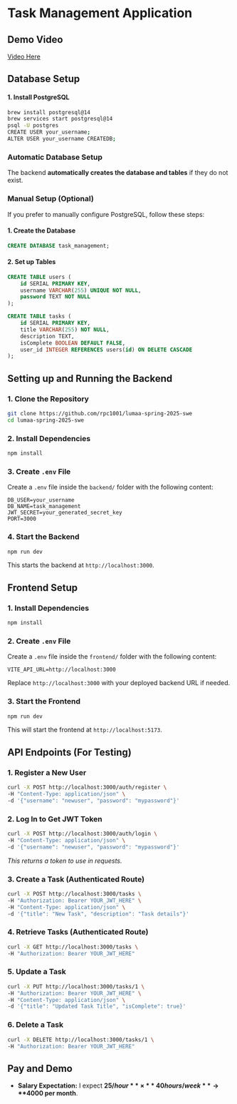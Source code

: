 # Task Management Application
##  Demo Video
[ Video Here](https://drive.google.com/file/d/1i6DzIFzC1w1UmbPgfHgpeTK_G3Oq2xU_/view?usp=sharing)

## Database Setup

#### **1. Install PostgreSQL**
```bash
brew install postgresql@14
brew services start postgresql@14
psql -U postgres
CREATE USER your_username;
ALTER USER your_username CREATEDB;
```

###  **Automatic Database Setup**

The backend **automatically creates the database and tables** if they do not exist.  

### **Manual Setup (Optional)**
If you prefer to manually configure PostgreSQL, follow these steps:

#### **1. Create the Database**
```sql
CREATE DATABASE task_management;
```

#### **2. Set up Tables**
```sql
CREATE TABLE users (
    id SERIAL PRIMARY KEY,
    username VARCHAR(255) UNIQUE NOT NULL,
    password TEXT NOT NULL
);

CREATE TABLE tasks (
    id SERIAL PRIMARY KEY,
    title VARCHAR(255) NOT NULL,
    description TEXT,
    isComplete BOOLEAN DEFAULT FALSE,
    user_id INTEGER REFERENCES users(id) ON DELETE CASCADE
);
```

## Setting up and Running the Backend

### **1. Clone the Repository**
```bash
git clone https://github.com/rpc1001/lumaa-spring-2025-swe
cd lumaa-spring-2025-swe
```

### **2. Install Dependencies**
```bash
npm install
```

### **3. Create `.env` File**
Create a `.env` file inside the `backend/` folder with the following content:
```env
DB_USER=your_username
DB_NAME=task_management
JWT_SECRET=your_generated_secret_key
PORT=3000
```

### **4. Start the Backend**
```bash
npm run dev
```
This starts the backend at `http://localhost:3000`.

## Frontend Setup

### **1. Install Dependencies**
```bash
npm install
```

### **2. Create `.env` File**
Create a `.env` file inside the `frontend/` folder with the following content:
```env
VITE_API_URL=http://localhost:3000
```
Replace `http://localhost:3000` with your deployed backend URL if needed.

### **3. Start the Frontend**
```bash
npm run dev
```
This will start the frontend at `http://localhost:5173`.

## API Endpoints (For Testing)

### **1. Register a New User**
```bash
curl -X POST http://localhost:3000/auth/register \
-H "Content-Type: application/json" \
-d '{"username": "newuser", "password": "mypassword"}'
```

### **2. Log In to Get JWT Token**
```bash
curl -X POST http://localhost:3000/auth/login \
-H "Content-Type: application/json" \
-d '{"username": "newuser", "password": "mypassword"}'
```
_This returns a token to use in requests._

### **3. Create a Task (Authenticated Route)**
```bash
curl -X POST http://localhost:3000/tasks \
-H "Authorization: Bearer YOUR_JWT_HERE" \
-H "Content-Type: application/json" \
-d '{"title": "New Task", "description": "Task details"}'
```

### **4. Retrieve Tasks (Authenticated Route)**
```bash
curl -X GET http://localhost:3000/tasks \
-H "Authorization: Bearer YOUR_JWT_HERE"
```

### **5. Update a Task**
```bash
curl -X PUT http://localhost:3000/tasks/1 \
-H "Authorization: Bearer YOUR_JWT_HERE" \
-H "Content-Type: application/json" \
-d '{"title": "Updated Task Title", "isComplete": true}'
```

### **6. Delete a Task**
```bash
curl -X DELETE http://localhost:3000/tasks/1 \
-H "Authorization: Bearer YOUR_JWT_HERE"
```

## Pay and Demo

- **Salary Expectation:** I expect **$25/hour** × **40 hours/week** → **$4000 per month**.

